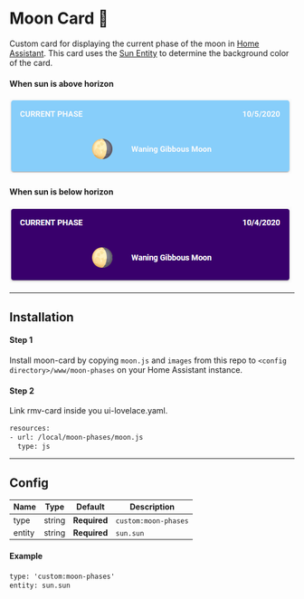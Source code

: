 # Moon Card 🌙
Custom card for displaying the current phase of the moon in [Home Assistant](https://www.home-assistant.io). This card uses the [Sun Entity](https://www.home-assistant.io/integrations/sun/) to determine the background color of the card.

#### When sun is above horizon
![Day example](/example/moon-day-example.png)

#### When sun is below horizon
![Night example](/example/moon-night-example.png)

---
## Installation

#### Step 1
Install moon-card by copying `moon.js` and `images` from this repo to `<config directory>/www/moon-phases` on your Home Assistant instance.

#### Step 2
Link rmv-card inside you ui-lovelace.yaml.

    resources:
    - url: /local/moon-phases/moon.js
      type: js

---
## Config
Name | Type | Default | Description
------------ | ------------- | ------------- | -------------
type | string | **Required** | `custom:moon-phases`
entity | string | **Required** | `sun.sun`

#### Example
    type: 'custom:moon-phases'
    entity: sun.sun
